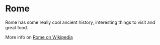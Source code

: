 # Rome
Rome has some really cool ancient history, interesting things to visit and great food.

More info on [Rome on Wikipedia](https://en.wikipedia.org/wiki/Rome)